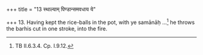 +++
title = "13 स्थाल्याम् पिण्डान्समवधाय ये"

+++
13. Having kept the rice-balls in the pot, with ye samānāḥ ...[^1] he throws the barhis cut in one stroke, into the fire.

[^1]: TB II.6.3.4. Cp. I.9.12.
